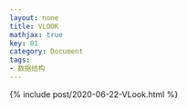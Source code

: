 ```yaml
---
layout: none
title: VLOOK
mathjax: true
key: 01
category: Document
tags:
- 数据结构
---
```

{% include post/2020-06-22-VLook.html %}